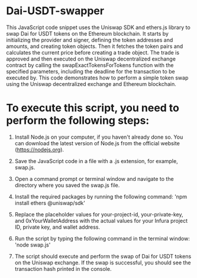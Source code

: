 # Dai-USDT-swapper
This JavaScript code snippet uses the Uniswap SDK and ethers.js library to swap Dai for USDT tokens on the Ethereum blockchain. It starts by initializing the provider and signer, defining the token addresses and amounts, and creating token objects. Then it fetches the token pairs and calculates the current price before creating a trade object. The trade is approved and then executed on the Uniswap decentralized exchange contract by calling the swapExactTokensForTokens function with the specified parameters, including the deadline for the transaction to be executed by. This code demonstrates how to perform a simple token swap using the Uniswap decentralized exchange and Ethereum blockchain.

# To execute this script, you need to perform the following steps: 

1. Install Node.js on your computer, if you haven't already done so. You can download the latest version of Node.js from the official website (https://nodejs.org).

2. Save the JavaScript code in a file with a .js extension, for example, swap.js.

3. Open a command prompt or terminal window and navigate to the directory where you saved the swap.js file.

4. Install the required packages by running the following command: 'npm install ethers @uniswap/sdk'

5. Replace the placeholder values for your-project-id, your-private-key, and 0xYourWalletAddress with the actual values for your Infura project ID, private key, and wallet address.

6. Run the script by typing the following command in the terminal window: 'node swap.js'

7. The script should execute and perform the swap of Dai for USDT tokens on the Uniswap exchange. If the swap is successful, you should see the transaction hash printed in the console.
